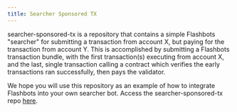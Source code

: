 ```yaml
---
title: Searcher Sponsored TX
---
```

searcher-sponsored-tx is a repository that contains a simple Flashbots "searcher" for submitting a transaction from account X, but paying for the transaction from account Y. This is accomplished by submitting a Flashbots transaction bundle, with the first transaction(s) executing from account X, and the last, single transaction calling a contract which verifies the early transactions ran successfully, then pays the validator.

We hope you will use this repository as an example of how to integrate Flashbots into your own searcher bot. Access the searcher-sponsored-tx repo [here](https://github.com/flashbots/searcher-sponsored-tx).
